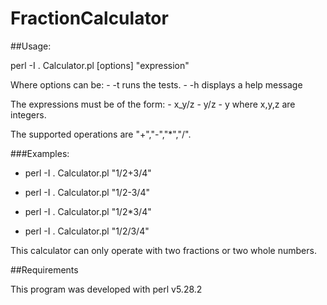 # FractionCalculator

##Usage:

perl -I . Calculator.pl [options] "expression"

Where options can be:
    - -t  runs the tests.
    - -h  displays a help message

The expressions must be of the form:
    - x_y/z
    - y/z
    - y
  where x,y,z are integers.

  The supported operations are "+","-","*","/".

###Examples:

  * perl -I . Calculator.pl "1/2+3/4"

  * perl -I . Calculator.pl "1/2-3/4"

  * perl -I . Calculator.pl "1/2*3/4"

  * perl -I . Calculator.pl "1/2/3/4"

This calculator can only operate with two fractions or two whole numbers.


##Requirements

This program was developed with perl v5.28.2
